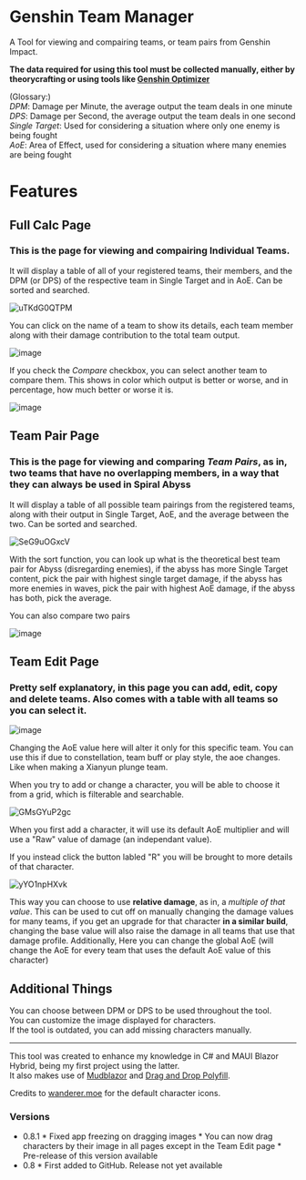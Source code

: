 # Genshin Team Manager

A Tool for viewing and compairing teams, or team pairs from Genshin Impact.

**The data required for using this tool must be collected manually, either by theorycrafting or using tools like [Genshin Optimizer](https://frzyc.github.io/genshin-optimizer/)**

(Glossary:) <br>
*DPM*: Damage per Minute, the average output the team deals in one minute <br>
*DPS*: Damage per Second, the average output the team deals in one second <br>
*Single Target*: Used for considering a situation where only one enemy is being fought <br>
*AoE*: Area of Effect, used for considering a situation where many enemies are being fought <br>

# Features

## Full Calc Page

### This is the page for viewing and compairing **Individual Teams**.

It will display a table of all of your registered teams, their members, and the DPM (or DPS) of the respective team in Single Target and in AoE. Can be sorted and searched.

![uTKdG0QTPM](https://github.com/user-attachments/assets/f56be58c-c863-40e6-9fad-29825bf779c9)

You can click on the name of a team to show its details, each team member along with their damage contribution to the total team output.

![image](https://github.com/user-attachments/assets/e28f5bd7-2633-4433-8105-efbc4fe5e8a6)

If you check the *Compare* checkbox, you can select another team to compare them. This shows in color which output is better or worse, and in percentage, how much better or worse it is.

![image](https://github.com/user-attachments/assets/68c09b27-1539-4f62-8709-8da1d150952a)


## Team Pair Page

### This is the page for viewing and comparing *Team Pairs*, as in, two teams that have no overlapping members, in a way that they can always be used in Spiral Abyss

It will display a table of all possible team pairings from the registered teams, along with their output in Single Target, AoE, and the average between the two. Can be sorted and searched.

![SeG9uOGxcV](https://github.com/user-attachments/assets/2dc59868-8be5-46b3-af5a-795992aa3378)

With the sort function, you can look up what is the theoretical best team pair for Abyss (disregarding enemies), if the abyss has more Single Target content, pick the pair with highest single target damage, if the abyss has more enemies in waves, pick the pair with highest AoE damage, if the abyss has both, pick the average.

You can also compare two pairs

![image](https://github.com/user-attachments/assets/f147a870-7f7e-4baa-b05b-612b21e5f830)

## Team Edit Page

### Pretty self explanatory, in this page you can add, edit, copy and delete teams. Also comes with a table with all teams so you can select it.

![image](https://github.com/user-attachments/assets/3b448690-96a5-42b8-837a-a23715cc78ed)

Changing the AoE value here will alter it only for this specific team. You can use this if due to constellation, team buff or play style, the aoe changes. Like when making a Xianyun plunge team.

When you try to add or change a character, you will be able to choose it from a grid, which is filterable and searchable.

![GMsGYuP2gc](https://github.com/user-attachments/assets/928b8554-242d-4061-a8fa-8fb0071b8475)

When you first add a character, it will use its default AoE multiplier and will use a "Raw" value of damage (an independant value). 

If you instead click the button labled "R" you will be brought to more details of that character.

![yYO1npHXvk](https://github.com/user-attachments/assets/9b768597-1f5b-409d-8c09-7163c3f011fc)

This way you can choose to use **relative damage**, as in, a *multiple of that value*. This can be used to cut off on manually changing the damage values for many teams, if you get an upgrade for that character **in a similar build**, changing the base value will also raise the damage in all teams that use that damage profile.
Additionally, Here you can change the global AoE (will change the AoE for every team that uses the default AoE value of this character)

## Additional Things

You can choose between DPM or DPS to be used throughout the tool.  
You can customize the image displayed for characters.  
If the tool is outdated, you can add missing characters manually.

---

This tool was created to enhance my knowledge in C# and MAUI Blazor Hybrid, being my first project using the latter.  
It also makes use of [Mudblazor](https://mudblazor.com/) and [Drag and Drop Polyfill](https://gist.github.com/iain-fraser/01d35885477f4e29a5a638364040d4f2).  

Credits to [wanderer.moe](https://wanderer.moe/) for the default character icons.


### Versions
  * 0.8.1
        * Fixed app freezing on dragging images
        * You can now drag characters by their image in all pages except in the Team Edit page
        * Pre-release of this version available
  * 0.8
        * First added to GitHub. Release not yet available


